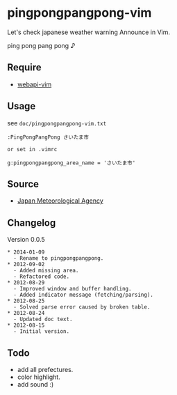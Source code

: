 # pingpongpangpong-vim

Let's check japanese weather warning Announce in Vim.

ping pong pang pong ♪

## Require

* [webapi-vim](https://github.com/mattn/webapi-vim)

## Usage

see `doc/pingpongpangpong-vim.txt`

```
:PingPongPangPong さいたま市

or set in .vimrc

g:pingpongpangpong_area_name = 'さいたま市'
```
## Source

* [Japan Meteorological Agency](http://www.jma.go.jp/jp/warn/)

## Changelog

Version 0.0.5

```
* 2014-01-09
  - Rename to pingpongpangpong.
* 2012-09-02
  - Added missing area.
  - Refactored code.
* 2012-08-29
  - Improved window and buffer handling.
  - Added indicator message (fetching/parsing).
* 2012-08-25
  - Solved parse error caused by broken table.
* 2012-08-24
  - Updated doc text.
* 2012-08-15
  - Initial version.
```

## Todo

* add all prefectures.
* color highlight.
* add sound :)
